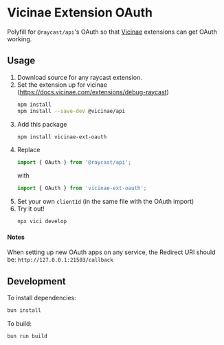 # Vicinae Extension OAuth

Polyfill for `@raycast/api`'s OAuth so that [Vicinae](https://vicinae.com) extensions can get OAuth working.

## Usage

1. Download source for any raycast extension.
2. Set the extension up for vicinae (https://docs.vicinae.com/extensions/debug-raycast)
   ```sh
   npm install
   npm install --save-dev @vicinae/api
   ```
3. Add this package
   ```sh
   npm install vicinae-ext-oauth
   ```
4. Replace
   ```ts
   import { OAuth } from '@raycast/api';
   ```
   with
   ```ts
   import { OAuth } from 'vicinae-ext-oauth';
   ```
5. Set your own `clientId` (in the same file with the OAuth import)
6. Try it out!
   ```sh
   npx vici develop
   ```

#### Notes

When setting up new OAuth apps on any service, the Redirect URI should be: `http://127.0.0.1:21503/callback`

## Development

To install dependencies:

```bash
bun install
```

To build:

```bash
bun run build
```
